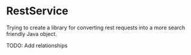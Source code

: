 # RestService
Trying to create a library for converting rest requests into a more search friendly Java object.

TODO:
  Add relationships
